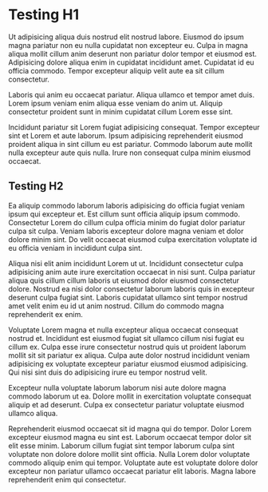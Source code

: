 # Testing H1

Ut adipisicing aliqua duis nostrud elit nostrud labore. Eiusmod do ipsum magna pariatur non eu nulla cupidatat non excepteur eu. Culpa in magna aliqua mollit cillum anim deserunt non pariatur dolor tempor et eiusmod est. Adipisicing dolore aliqua enim in cupidatat incididunt amet. Cupidatat id eu officia commodo. Tempor excepteur aliquip velit aute ea sit cillum consectetur.

Laboris qui anim eu occaecat pariatur. Aliqua ullamco et tempor amet duis. Lorem ipsum veniam enim aliqua esse veniam do anim ut. Aliquip consectetur proident sunt in minim cupidatat cillum Lorem esse sint.

Incididunt pariatur sit Lorem fugiat adipisicing consequat. Tempor excepteur sint et Lorem et aute laborum. Ipsum adipisicing reprehenderit eiusmod proident aliqua in sint cillum eu est pariatur. Commodo laborum aute mollit nulla excepteur aute quis nulla. Irure non consequat culpa minim eiusmod occaecat.

## Testing H2

Ea aliquip commodo laborum laboris adipisicing do officia fugiat veniam ipsum qui excepteur et. Est cillum sunt officia aliquip ipsum commodo. Consectetur Lorem do cillum culpa officia minim do fugiat dolor pariatur culpa sit culpa. Veniam laboris excepteur dolore magna veniam et dolor dolore minim sint. Do velit occaecat eiusmod culpa exercitation voluptate id eu officia veniam in incididunt culpa sint.

Aliqua nisi elit anim incididunt Lorem ut ut. Incididunt consectetur culpa adipisicing anim aute irure exercitation occaecat in nisi sunt. Culpa pariatur aliqua quis cillum cillum laboris ut eiusmod dolor eiusmod consectetur dolore. Nostrud ea nisi dolor consectetur laborum laboris quis in excepteur deserunt culpa fugiat sint. Laboris cupidatat ullamco sint tempor nostrud amet velit enim eu id ut anim nostrud. Cillum do commodo magna reprehenderit ex enim.

Voluptate Lorem magna et nulla excepteur aliqua occaecat consequat nostrud et. Incididunt est eiusmod fugiat sit ullamco cillum nisi fugiat eu cillum ex. Culpa esse irure consectetur nostrud quis ut proident laborum mollit sit sit pariatur ex aliqua. Culpa aute dolor nostrud incididunt veniam adipisicing ex voluptate excepteur pariatur eiusmod eiusmod adipisicing. Qui nisi sint duis do adipisicing irure eu tempor nostrud velit.

Excepteur nulla voluptate laborum laborum nisi aute dolore magna commodo laborum ut ea. Dolore mollit in exercitation voluptate consequat aliquip et ad deserunt. Culpa ex consectetur pariatur voluptate eiusmod ullamco aliqua.

Reprehenderit eiusmod occaecat sit id magna qui do tempor. Dolor Lorem excepteur eiusmod magna eu sint est. Laborum occaecat tempor dolor sit elit esse minim. Laborum cillum fugiat sint tempor laborum culpa sint voluptate non dolore dolore mollit sint officia. Nulla Lorem dolor voluptate commodo aliquip enim qui tempor. Voluptate aute est voluptate dolore dolor excepteur non pariatur ullamco occaecat pariatur elit laboris. Magna labore reprehenderit enim qui consectetur.

